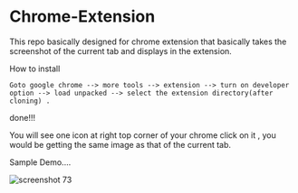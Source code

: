 # Chrome-Extension
This repo basically designed for chrome extension that basically takes the screenshot of the current tab and displays in the extension.

How to install
```
Goto google chrome --> more tools --> extension --> turn on developer option --> load unpacked --> select the extension directory(after cloning) .
```
done!!!

You will see one icon at right top corner of your chrome click on it , you would be getting the same image as that of the current tab.


Sample Demo....

![screenshot 73](https://user-images.githubusercontent.com/38497682/52524761-d75f3b00-2cc6-11e9-9c5b-9adc85259ad4.png)
